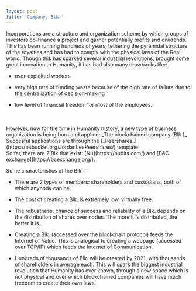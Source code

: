```yaml
---
layout: post
title: 'Company, Blk.'
---
```


Incorporations are a structure and organization scheme by which groups of investors co-finance a project and garner potentially profits and dividends.
This has been running hundreds of years, tethering the pyramidal structure of the royalties and has had to comply with the physical laws of the Real world.
Though this has sparked several industrial revolutions, brought some great innovation to Humanity, it has had also many drawbacks like: 

+ over-exploited workers

+ very high rate of funding waste because of the high rate of failure due to the centralization of decision-making

+ low level of financial freedom for most of the employees.
<br>
<br>
However, now for the time in Humanity history, a new type of business organization is being born and applied: _The blockchained company (Blk.)_
<br>
Succesful applications are through the [_Peershares_](https://bitbucket.org/JordanLeePeershares/) template. <br>
So far, there are 2 Blk that exist: [Nu](https://nubits.com/) and [B&C exchange](https://bcexchange.org/).

Some characteristics of the Blk. :

+ There are 2 types of members: shareholders and custodians, both of which anybody can be. 

+ The cost of creating a Blk. is extremely low, virtually free. 

+ The robustness, chance of success and reliability of a Blk. depends on the distribution of shares over nodes.
The more it is distributed, the better it is.

+ Creating a Blk. (accessed over the blockchain protocol) feeds the Internet of Value. 
This is analogical to creating a webpage (accessed over TCP/IP) which feeds the Internet of Communication.

+ Hundreds of thousands of Blk. will be created by 2021, with thousands of shareholders in average each.
This will spark the biggest industrial revolution that Humanity has ever known, through a new space which is not physical and over which blockchained companies will have much freedom to create their own laws.



